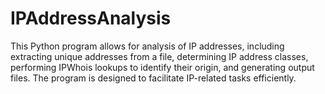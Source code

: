 # IPAddressAnalysis
This Python program allows for analysis of IP addresses, including extracting unique addresses from a file, determining IP address classes, performing IPWhois lookups to identify their origin, and generating output files. The program is designed to facilitate IP-related tasks efficiently.

